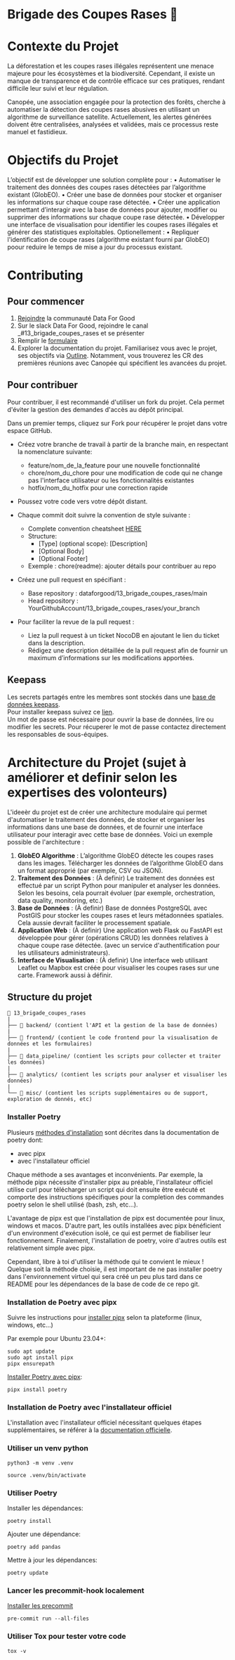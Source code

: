 # Brigade des Coupes Rases 🌳

# Contexte du Projet

La déforestation et les coupes rases illégales représentent une menace majeure pour les écosystèmes et la biodiversité. Cependant, il existe un manque de transparence et de contrôle efficace sur ces pratiques, rendant difficile leur suivi et leur régulation.

Canopée, une association engagée pour la protection des forêts, cherche à automatiser la détection des coupes rases abusives en utilisant un algorithme de surveillance satellite. Actuellement, les alertes générées doivent être centralisées, analysées et validées, mais ce processus reste manuel et fastidieux.

# Objectifs du Projet

L’objectif est de développer une solution complète pour :
	•	Automatiser le traitement des données des coupes rases détectées par l’algorithme existant (GlobEO).
	•	Créer une base de données pour stocker et organiser les informations sur chaque coupe rase détectée.
	•	Créer une application permettant d’interagir avec la base de données pour ajouter, modifier ou supprimer des informations sur chaque coupe rase détectée.
	•	Développer une interface de visualisation pour identifier les coupes rases illégales et générer des statistiques exploitables.
Optionellement :
    •	Repliquer l'identification de coupe rases (algorithme existant fourni par GlobEO) poour reduire le temps de mise a jour du processus existant.

# Contributing

## Pour commencer
1. [Rejoindre](https://dataforgood.fr/join) la communauté Data For Good
2. Sur le slack Data For Good, rejoindre le canal _#13_brigade_coupes_rases et se présenter
3. Remplir le [formulaire](https://noco.services.dataforgood.fr/dashboard/#/nc/form/da3564a9-5422-4810-a56f-26122c06dddc)
4. Explorer la documentation du projet. Familiarisez vous avec le projet, ses objectifs via [Outline](https://outline.services.dataforgood.fr/doc/presentation-du-projet-p8g6j1J3ZT). Notamment, vous trouverez les CR des premières réunions avec Canopée qui spécifient les avancées du projet.

## Pour contribuer
Pour contribuer, il est recommandé d'utiliser un fork du projet. Cela permet d'éviter la gestion des demandes d'accès au dépôt principal.

Dans un premier temps, cliquez sur Fork pour récupérer le projet dans votre espace GitHub.

- Créez votre branche de travail à partir de la branche main, en respectant la nomenclature suivante:
    - feature/nom_de_la_feature pour une nouvelle fonctionnalité
    - chore/nom_du_chore pour une modification de code qui ne change pas l'interface utilisateur ou les fonctionnalités existantes
    - hotfix/nom_du_hotfix pour une correction rapide

- Poussez votre code vers votre dépôt distant.

- Chaque commit doit suivre la convention de style suivante :
    - Complete convention cheatsheet [HERE](https://gist.github.com/qoomon/5dfcdf8eec66a051ecd85625518cfd13)
    - Structure: 
        - [Type] (optional scope): [Description]
        - [Optional Body]
        - [Optional Footer]
    - Exemple : chore(readme): ajouter détails pour contribuer au repo

- Créez une pull request en spécifiant :
    - Base repository : dataforgood/13_brigade_coupes_rases/main
    - Head repository : YourGithubAccount/13_brigade_coupes_rases/your_branch

- Pour faciliter la revue de la pull request :
    - Liez la pull request à un ticket NocoDB en ajoutant le lien du ticket dans la description.
    - Rédigez une description détaillée de la pull request afin de fournir un maximum d’informations sur les modifications apportées.

## Keepass
Les secrets partagés entre les membres sont stockés dans une [base de données keepass](./keepass/secrets.kdbx).  
Pour installer keepass suivez ce [lien](https://keepass.info/index.html).  
Un mot de passe est nécessaire pour ouvrir la base de données, lire ou modifier les secrets. Pour récuperer le mot de passe contactez directement les responsables de sous-équipes.  

# Architecture du Projet (sujet à améliorer et definir selon les expertises des volonteurs)

L'ideeèr du projet est de créer une architecture modulaire qui permet d'automatiser le traitement des données, de stocker et organiser les informations dans une base de données, et de fournir une interface utilisateur pour interagir avec cette base de données. Voici un exemple possible de l'architecture :

1. **GlobEO Algorithme** : L’algorithme GlobEO détecte les coupes rases dans les images. Télécharger les données de l’algorithme GlobEO dans un format approprié (par exemple, CSV ou JSON).
2. **Traitement des Données** : (À definir) Le traitement des données est effectué par un script Python pour manipuler et analyser les données. Selon les besoins, cela pourrait évoluer (par exemple, orchestration, data quality, monitoring, etc.)
3. **Base de Données** : (À definir) Base de données PostgreSQL avec PostGIS pour stocker les coupes rases et leurs métadonnées spatiales. Cela aussie devrait faciliter le processement spatiale. 
4. **Application Web** : (À definir) Une application web Flask ou FastAPI est développée pour gérer (opérations CRUD) les données relatives à chaque coupe rase détectée. (avec un service d'authentification pour les utilisateurs administrateurs). 
5. **Interface de Visualisation** : (À definir) Une interface web utilisant Leaflet ou Mapbox est créée pour visualiser les coupes rases sur une carte. Framework aussi à définir.

## Structure du projet

```
📁 13_brigade_coupes_rases
|
├── 📁 backend/ (contient l'API et la gestion de la base de données)
|
├── 📁 frontend/ (contient le code frontend pour la visualisation de données et les formulaires)
|
├── 📁 data_pipeline/ (contient les scripts pour collecter et traiter les données)
|
├── 📁 analytics/ (contient les scripts pour analyser et visualiser les données)
|
└── 📁 misc/ (contient les scripts supplémentaires ou de support, exploration de donnés, etc)
```

### Installer Poetry

Plusieurs [méthodes d'installation](https://python-poetry.org/docs/#installation) sont décrites dans la documentation de poetry dont:

- avec pipx
- avec l'installateur officiel

Chaque méthode a ses avantages et inconvénients. Par exemple, la méthode pipx nécessite d'installer pipx au préable, l'installateur officiel utilise curl pour télécharger un script qui doit ensuite être exécuté et comporte des instructions spécifiques pour la completion des commandes poetry selon le shell utilisé (bash, zsh, etc...).

L'avantage de pipx est que l'installation de pipx est documentée pour linux, windows et macos. D'autre part, les outils installées avec pipx bénéficient d'un environment d'exécution isolé, ce qui est permet de fiabiliser leur fonctionnement. Finalement, l'installation de poetry, voire d'autres outils est relativement simple avec pipx.

Cependant, libre à toi d'utiliser la méthode qui te convient le mieux ! Quelque soit la méthode choisie, il est important de ne pas installer poetry dans l'environnement virtuel qui sera créé un peu plus tard dans ce README pour les dépendances de la base de code de ce repo git.

### Installation de Poetry avec pipx

Suivre les instructions pour [installer pipx](https://pipx.pypa.io/stable/#install-pipx) selon ta plateforme (linux, windows, etc...)

Par exemple pour Ubuntu 23.04+:

    sudo apt update
    sudo apt install pipx
    pipx ensurepath

[Installer Poetry avec pipx](https://python-poetry.org/docs/#installing-with-pipx):

    pipx install poetry

### Installation de Poetry avec l'installateur officiel

L'installation avec l'installateur officiel nécessitant quelques étapes supplémentaires,
se référer à la [documentation officielle](https://python-poetry.org/docs/#installing-with-the-official-installer).

### Utiliser un venv python

    python3 -m venv .venv

    source .venv/bin/activate

### Utiliser Poetry

Installer les dépendances:

    poetry install

Ajouter une dépendance:

    poetry add pandas

Mettre à jour les dépendances:

    poetry update

### Lancer les precommit-hook localement

[Installer les precommit](https://pre-commit.com/)

    pre-commit run --all-files

### Utiliser Tox pour tester votre code

    tox -v

